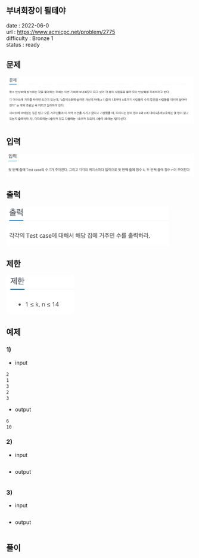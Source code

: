 부녀회장이 될테야
---

date : 2022-06-0   
url : https://www.acmicpc.net/problem/2775   
difficulty : Bronze 1   
status : ready

문제
---
![img.png](img.png)

입력
---
![img_1.png](img_1.png)

출력
---
![img_2.png](img_2.png)

제한
---
![img_3.png](img_3.png)

예제
--

### 1)
- input
```
2
1
3
2
3
```

- output
```
6
10
```

### 2)

- input
```
```

- output
```
```

### 3)

- input
```
```

- output
```
```

풀이
---

